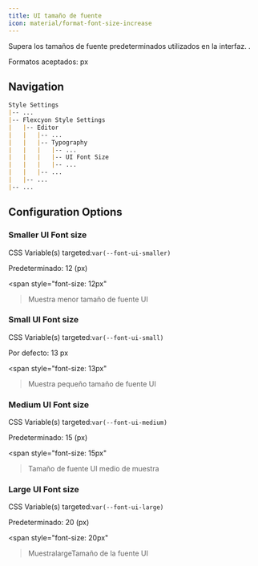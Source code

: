 ```yaml
---
title: UI tamaño de fuente
icon: material/format-font-size-increase
---
```


Supera los tamaños de fuente predeterminados utilizados en la interfaz.
.

Formatos aceptados: px

## Navigation

```md
Style Settings
|-- ...
|-- Flexcyon Style Settings
|   |-- Editor
|   |   |-- ...
|   |   |-- Typography
|   |   |   |-- ...
|   |   |   |-- UI Font Size
|   |   |   |-- ...
|   |   |-- ...
|   |-- ...
|-- ...
```

## Configuration Options

### Smaller UI Font size

CSS Variable(s) targeted:`var(--font-ui-smaller)`

Predeterminado: 12 (px)

<span style="font-size: 12px"
>Muestra menor tamaño de fuente UI</span>

### Small UI Font size

CSS Variable(s) targeted:`var(--font-ui-small)`

Por defecto: 13 px

<span style="font-size: 13px"
>Muestra pequeño tamaño de fuente UI</span>

### Medium UI Font size

CSS Variable(s) targeted:`var(--font-ui-medium)`

Predeterminado: 15 (px)

<span style="font-size: 15px"
>Tamaño de fuente UI medio de muestra</span>

### Large UI Font size

CSS Variable(s) targeted:`var(--font-ui-large)`

Predeterminado: 20 (px)

<span style="font-size: 20px"
>MuestralargeTamaño de la fuente UI</span>
